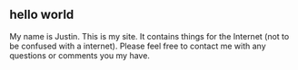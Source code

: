 ## hello world

My name is Justin.  This is my site.  It contains things for the Internet (not
to be confused with a internet).  Please feel free to contact me with any questions
or comments you my have.
